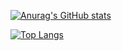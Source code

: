 <!-- ### Hi there 👋

**chaehyeon7/chaehyeon7** is a ✨ _special_ ✨ repository because its `README.md` (this file) appears on your GitHub profile.

Here are some ideas to get you started:

- 🔭 I’m currently working on ...
- 🌱 I’m currently learning ...
- 👯 I’m looking to collaborate on ...
- 🤔 I’m looking for help with ...
- 💬 Ask me about ...
- 📫 How to reach me: ...
- 😄 Pronouns: ...
- ⚡ Fun fact: ... -->


<!-- [![Anurag's GitHub stats](https://github-readme-stats.vercel.app/api?username=chaehyeon7&count_private=ture&show_icons=true&theme=buefy)](https://github.com/chaehyeon7/github-readme-stats) -->

<!-- ![Anurag's GitHub stats](https://github-readme-stats.vercel.app/api?username=anuraghazra&show_icons=true&theme=buefy&title_color=A0BCC2&bg_color=end) -->

<!-- ![Anurag's GitHub stats](https://github-readme-stats.vercel.app/api?username=chaehyeon7&show_icons=true&theme=buefy&title_color=A0BCC2) -->

[![Anurag's GitHub stats](https://github-readme-stats.vercel.app/api?username=chaehyeon7&count_private=ture&show_icons=true&theme=buefy)](https://github.com/chaehyeon7/github-readme-stats)

[![Top Langs](https://github-readme-stats.vercel.app/api/top-langs/?username=chaehyeon7&layout=compact)](https://https://github.com/chaehyeon7/github-readme-stats)



